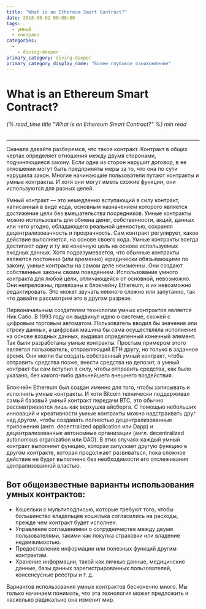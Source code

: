 ```yaml
---
title: "What is an Ethereum Smart Contract?"
date: 2018-06-01 00:08:00
tags:
  - умный
  - контракт
categories:
  - 
    - diving-deeper
primary_category: diving-deeper
primary_category_display_name: "Более глубокое ознакомление"
---
```


# **What is an Ethereum Smart Contract?**

###### {% read_time title "What is an Ethereum Smart Contract?" %} min read

* * *

Сначала давайте разберемся, что такое контракт. Контракт в общих чертах определяет отношения между двумя сторонами, подчиняющиеся закону. Если одна из сторон нарушит договор, в ее отношении могут быть предприняты меры за то, что она по сути нарушила закон. Многие начинающие пользователи путают контракты и умные контракты. И хотя они могут иметь схожие функции, они используются для разных целей.

Умный контракт — это немедленно вступающий в силу контракт, написанный в виде кода, основным назначением которого является достижение цели без вмешательства посредников. Умные контракты можно использовать для обмена денег, собственности, акций, данных или чего угодно, обладающего реальной ценностью, сохраняя децентрализованность и прозрачность. Сам контракт регулирует, какое действие выполняется, на основе своего кода. Умные контракты всегда достигают одну и ту же конечную цель на основе используемых входных данных.  Хотя подразумевается, что обычные контракты являются постоянно (или временно) юридически обязывающими по закону, умные контракты на самом деле неизменны. Они создают собственные законы своим поведением. Использование умного контракта для любой цели, отличающейся от основной, невозможно. Они непреложны, привязаны к блокчейну Ethereum, и их невозможно редактировать. Это может звучать немного сложно или запутанно, так что давайте рассмотрим это в другом разрезе.

Первоначальным создателем технологии умных контрактов является Ник Сабо. В 1993 году он выдвинул идею о системе, схожей с цифровым торговым автоматом. Пользователь вводил бы значение или строку данных, а цифровая машина бы сама осуществляла исполнение на основе входных данных, выдавая определенный конечный элемент. Так были разработаны умные контракты. Простым примером этого является пользователь, отправляющий ETH другу, но только в заданное время. Они могли бы создать собственный умный контракт, чтобы отправить средства позже, внести средства на депозит, а умный контракт бы сам вступил в силу, чтобы отправить средства, как было указано, без какого-либо дальнейшего внешнего воздействия.

Блокчейн Ethereum был создан именно для того, чтобы записывать и исполнять умные контракты. И хотя Bitcoin технически поддерживал самый базовый умный контракт передачи BTC, это обычно рассматривается лишь как верхушка айсберга. С помощью небольших инноваций и креативности умные контракты можно надстраивать друг над другом, чтобы создавать полностью децентрализованные приложения (англ. decentralized application или Dapp) и децентрализованные автономные организации (англ. decentralized autonomous organization или DAO). В этих случаях каждый умный контракт выполняет функцию, которая запускает другую функцию в другом контракте, которая продолжает развиваться, пока сложное действие не будет выполнено без необходимости его отслеживания централизованной властью.

## **Вот общеизвестные варианты использования умных контрактов:**

-   Кошельки с мультиподписью, которые требуют того, чтобы большинство владельцев кошелька согласились на расходы, прежде чем контракт будет исполнен.
-   Управление соглашениями о сотрудничестве между двумя пользователями, такими как покупка страховки или владение недвижимостью.
-   Предоставление информации или полезных функций другим контрактам.
-   Хранение информации, такой как личные данные, медицинские данные, базы данных зарегистрированных пользователей, консенсусные реестры и т. д.

Вариантов использования умных контрактов бесконечно много. Мы только начинаем понимать, что эта технология может предложить и насколько радикально она изменит мир. 
